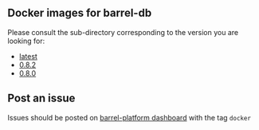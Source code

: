 ## Docker images for barrel-db

Please consult the sub-directory corresponding to the version you are looking for:

- [latest](0.8.2)
- [0.8.2](0.8.2)
- [0.8.0](0.8.0)

## Post an issue

Issues should be posted on [barrel-platform dashboard](https://github.com/barrel-db/barrel-platform/issues) with the tag
`docker`

